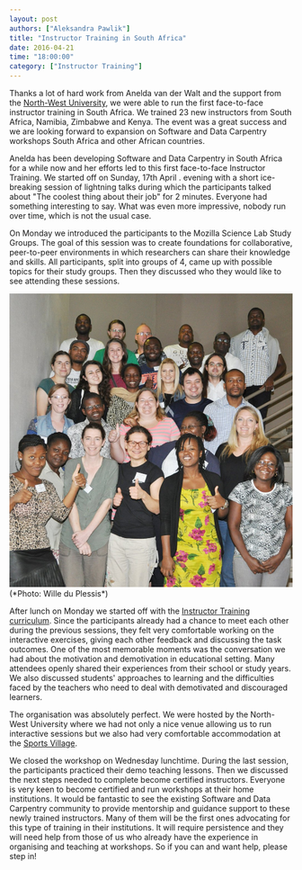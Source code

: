 ```yaml
---
layout: post
authors: ["Aleksandra Pawlik"]
title: "Instructor Training in South Africa"
date: 2016-04-21
time: "18:00:00"
category: ["Instructor Training"]
---
```

Thanks a lot of hard work from Anelda van der Walt and the support from the [North-West University](http://www.nwu.ac.za/), 
we were able to run the first face-to-face instructor training in South Africa. We trained 23 new instructors
 from South Africa, Namibia, Zimbabwe and Kenya. The event was a great success and we are looking forward to
 expansion on Software and Data Carpentry workshops South Africa and other African countries.

Anelda has been developing Software and Data Carpentry in South Africa for a while now
 and her efforts led to this first face-to-face Instructor Training. We started off on Sunday,  17th April
. evening with a short ice-breaking session of lightning talks during which the participants talked 
about "The coolest thing about their job" for 2 minutes. Everyone had something interesting to say. What
 was even more impressive, nobody run over time, which is not the usual case.

On Monday we introduced the participants to the Mozilla Science Lab Study Groups. The goal of this session 
was to create foundations for collaborative, peer-to-peer environments in which researchers can share 
their knowledge and skills. All participants, split into groups of 4, came up with possible topics for their study
 groups. Then they discussed who they would like to see attending these sessions.

<img src="../../../files/2016/04/south-africa-instr-training.jpg" alt="South Africa Instructor Training" width="800px">
(*Photo: Wille du Plessis*)

After lunch on Monday we started off with the [Instructor Training curriculum](http://swcarpentry.github.io/instructor-training/). 
Since the participants
 already had a chance to meet each other during the previous sessions, they felt very comfortable
 working on the interactive exercises, giving each other feedback and discussing the task outcomes. 
One of the most memorable moments was the conversation we had about the motivation and demotivation in
 educational setting. Many attendees openly shared their experiences from their school or
 study years. We also discussed students' approaches to learning and the difficulties faced by the teachers
 who need to deal with demotivated and discouraged learners.

The organisation was absolutely perfect. We were hosted by the North-West University where we had not 
only a nice venue allowing us to run interactive sessions but we also had very comfortable
 accommodation at the [Sports Village](http://www.nwu.ac.za/nwu-potchefstroom-campus-news-sports-village-accommodates-blitz-boks). 

We closed the workshop on Wednesday lunchtime. During the last session, the
 participants practiced their demo teaching lessons. Then we discussed the next steps needed
 to complete become certified instructors. Everyone is very keen to become certified and run
 workshops at their home institutions. It would be fantastic to see the existing Software and Data Carpentry community
 to provide mentorship and guidance support to these newly trained instructors. Many of them will be the first ones
 advocating for this type of training in their institutions. It will require persistence and they will need help from
 those of us who already have the experience in organising and teaching at workshops. 
So if you can and want help, please step in!

